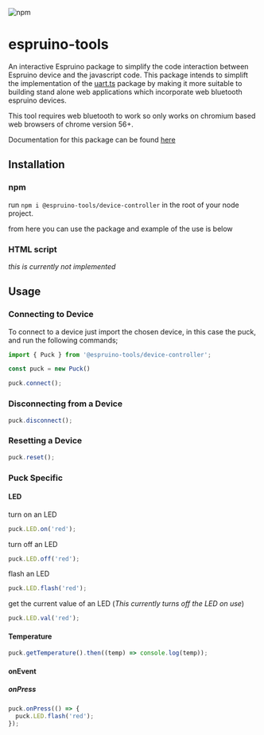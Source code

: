 ![npm](https://img.shields.io/npm/v/@espruino-tools/device-controller)

# espruino-tools

An interactive Espruino package to simplify the code interaction between Espruino device and the javascript code. This package intends to simplift the implementation of the [uart.ts]("123") package by making it more suitable to building stand alone web applications which incorporate web bluetooth espruino devices.

This tool requires web bluetooth to work so only works on chromium based web browsers of chrome version 56+.

Documentation for this package can be found [here]("insertdocumentationhere")

## Installation

### npm

run `npm i @espruino-tools/device-controller` in the root of your node project.

from here you can use the package and example of the use is below

### HTML script

_this is currently not implemented_

## Usage

### Connecting to Device

To connect to a device just import the chosen device, in this case the puck, and run the following commands;

```javascript
import { Puck } from '@espruino-tools/device-controller';

const puck = new Puck()

puck.connect();
```

### Disconnecting from a Device

```javascript
puck.disconnect();
```

### Resetting a Device

```javascript
puck.reset();
```

### Puck Specific

#### LED

turn on an LED

```javascript
puck.LED.on('red');
```

turn off an LED

```javascript
puck.LED.off('red');
```

flash an LED

```javascript
puck.LED.flash('red');
```

get the current value of an LED (_This currently turns off the LED on use_)

```javascript
puck.LED.val('red');
```

#### Temperature

```javascript
puck.getTemperature().then((temp) => console.log(temp));
```

#### onEvent

##### onPress

```javascript
puck.onPress(() => {
  puck.LED.flash('red');
});
```
